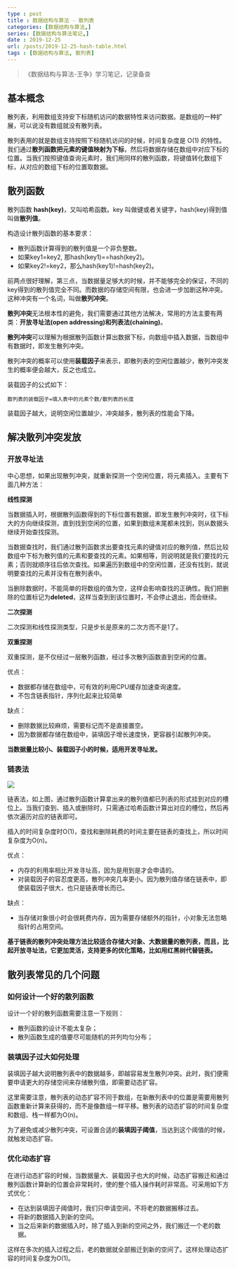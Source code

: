 ```yaml
---
type : post
title : 数据结构与算法 - 散列表
categories: [数据结构与算法,] 
series: [数据结构与算法笔记,]
date : 2019-12-25
url: /posts/2019-12-25-hash-table.html 
tags : [数据结构与算法, 散列表]
---
```


> 《数据结构与算法-王争》学习笔记，记录备查

## 基本概念

散列表，利用数组支持安下标随机访问的数据特性来访问数据。是数组的一种扩展，可以说没有数组就没有散列表。

散列表用的就是数组支持按照下标随机访问的时候，时间复杂度是 O(1) 的特性。我们通过**散列函数把元素的键值映射为下标**，然后将数据存储在数组中对应下标的位置。当我们按照键值查询元素时，我们用同样的散列函数，将键值转化数组下标，从对应的数组下标的位置取数据。

## 散列函数

散列函数 **hash(key)**，又叫哈希函数。key 叫做键或者关键字，hash(key)得到值叫做**散列值**。

构造设计散列函数的基本要求：

- 散列函数计算得到的散列值是一个非负整数。
- 如果key1=key2, 那hash(key1)==hash(key2)。
- 如果key2!=key2，那么hash(key1)!=hash(key2)。


前两点很好理解，第三点，当数据量足够大的时候，并不能够完全的保证，不同的key得到的散列值完全不同。而数据的存储空间有限，也会进一步加剧这种冲突。这种冲突有一个名词，叫做**散列冲突**。

**散列冲突**无法根本性的避免，我们需要通过其他方法解决，常用的方法主要有两类：**开放寻址法(open addressing)**和**列表法(chaining)**。

**散列冲突**可以理解为根据散列函数计算出数据下标，向数组中插入数据，当数组中有数据时，即发生散列冲突。

散列冲突的概率可以使用**装载因子**来表示，即散列表的空闲位置越少，散列冲突发生的概率便会越大，反之也成立。

装载因子的公式如下：

```
散列表的装载因子=填入表中的元素个数/散列表的长度
```

装载因子越大，说明空闲位置越少，冲突越多，散列表的性能会下降。

## 解决散列冲突发放

### 开放寻址法

中心思想，如果出现散列冲突，就重新探测一个空闲位置，将元素插入。主要有下面几种方法：

**线性探测**

当数据插入时，根据散列函数得到的下标位置有数据，即发生散列冲突时，往下标大的方向继续探测，直到找到空闲的位置，如果到数组末尾都未找到，则从数据头继续开始查找探测。

当数据查找时，我们通过散列函数求出要查找元素的键值对应的散列值，然后比较数组中下标为散列值的元素和要查找的元素。如果相等，则说明就是我们要找的元素；否则就顺序往后依次查找。如果遍历到数组中的空闲位置，还没有找到，就说明要查找的元素并没有在散列表中。

当删除数据时，不能简单的将数组的值为空，这样会影响查找的正确性。我们把删除的位置标记为**deleted**，这样当查到到该位置时，不会停止退出，而会继续。

**二次探测**

二次探测和线性探测类型，只是步长是原来的二次方而不是1了。

**双重探测**

双重探测，是不仅经过一层散列函数，经过多次散列函数直到空闲的位置。


优点：

- 数据都存储在数组中，可有效的利用CPU缓存加速查询速度。
- 不包含链表指针，序列化起来比较简单

缺点：

- 删除数据比较麻烦，需要标记而不是直接置空。
- 因为数据都存储在数组中，装填因子增长速度快，更容器引起散列冲突。


**当数据量比较小、装载因子小的时候，适用开发寻址发。**

### 链表法 

![](/static/imgs/complexity/hash-table-link.jpg)

链表法，如上图，通过散列函数计算拿出来的散列值都已列表的形式挂到对应的槽位上。当我们查到、插入或删除时，只需通过哈希函数计算出对应的槽位，然后再依次遍历对应的链表即可。

插入的时间复杂度时O(1)，查找和删除耗费的时间主要在链表的查找上，所以时间复杂度为O(n)。

优点：

- 内存的利用率相比开发寻址高，因为是用到是才会申请的。
- 对装载因子的容忍度更高，散列冲突几率更小。因为散列值存储在链表中，即使装载因子很大，也只是链表增长而已。

缺点：

- 当存储对象很小时会很耗费内存，因为需要存储额外的指针，小对象无法忽略指针的占用空间。

**基于链表的散列冲突处理方法比较适合存储大对象、大数据量的散列表，而且，比起开放寻址法，它更加灵活，支持更多的优化策略，比如用红黑树代替链表。**


## 散列表常见的几个问题 

### 如何设计一个好的散列函数

设计一个好的散列函数需要注意一下规则：

- 散列函数的设计不能太复杂；
- 散列函数生成的值要尽可能随机的并列均匀分布；

### 装填因子过大如何处理 

装填因子越大说明散列表中的数据越多，即越容易发生散列冲突。此时，我们便需要申请更大的存储空间来存储散列值，即需要动态扩容。

这里需要注意，散列表的动态扩容不同于数组，在新散列表中的位置是需要用散列函数重新计算来获得的，而不是像数组一样平移。散列表的动态扩容的时间复杂度和数组、栈一样都为O(n)。

为了避免或减少散列冲突，可设置合适的**装填因子阈值**，当达到这个阈值的时候，就触发动态扩容。


### 优化动态扩容

在进行动态扩容的时候，当数据量大、装载因子也大的时候，动态扩容搬迁和通过散列函数计算新的位置会非常耗时，使的整个插入操作耗时非常高。可采用如下方式优化：

- 在达到装填因子阈值时，我们只申请空间，不将老的数据搬移过去。
- 将新的数据插入到新的空间。
- 当之后来新的数据插入时，除了插入到新的空间之外，我们搬迁一个老的数据。
  
这样在多次的插入过程之后，老的数据就全部搬迁到新的空间了。这样处理动态扩容的时间复杂度为O(1)。


